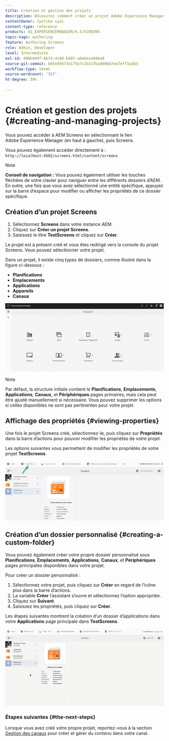 ```yaml
---
title: Création et gestion des projets
description: Découvrez comment créer un projet Adobe Experience Manager Screens.
contentOwner: Jyotika syal
content-type: reference
products: SG_EXPERIENCEMANAGER/6.5/SCREENS
topic-tags: authoring
feature: Authoring Screens
role: Admin, Developer
level: Intermediate
exl-id: d98b449f-6b7d-4c08-b507-a64dece84ba8
source-git-commit: b65e59473e175e7c1b31fba900bb7e47eff3a263
workflow-type: tm+mt
source-wordcount: '317'
ht-degree: 39%

---
```


# Création et gestion des projets {#creating-and-managing-projects}

Vous pouvez accéder à AEM Screens en sélectionnant le lien Adobe Experience Manager (en haut à gauche), puis Screens.

Vous pouvez également accéder directement à : `http://localhost:4502/screens.html/content/screens`

>[!NOTE]
>**Conseil de navigation :**
>Vous pouvez également utiliser les touches fléchées de votre clavier pour naviguer entre les différents dossiers d’AEM. En outre, une fois que vous avez sélectionné une entité spécifique, appuyez sur la barre d’espace pour modifier ou afficher les propriétés de ce dossier spécifique.

## Création d’un projet Screens

1. Sélectionnez **Screens** dans votre instance AEM.
1. Cliquez sur **Créer un projet Screens**.
1. Saisissez le titre **TestScreens** et cliquez sur **Créer**.

Le projet est à présent créé et vous êtes redirigé vers la console du projet Screens. Vous pouvez sélectionner votre projet.

Dans un projet, il existe cinq types de dossiers, comme illustré dans la figure ci-dessous :

* **Planifications**
* **Emplacements**
* **Applications**
* **Appareils**
* **Canaux**

![player1](assets/create-project.gif)

>[!NOTE]
>
>Par défaut, la structure initiale contient le **Planifications**, **Emplacements**, **Applications**, **Canaux**, et **Périphériques** pages primaires, mais cela peut être ajusté manuellement si nécessaire. Vous pouvez supprimer les options si celles disponibles ne sont pas pertinentes pour votre projet.


## Affichage des propriétés {#viewing-properties}

Une fois le projet Screens créé, sélectionnez-le, puis cliquez sur **Propriétés** dans la barre d’actions pour pouvoir modifier les propriétés de votre projet.

Les options suivantes vous permettent de modifier les propriétés de votre projet **TestScreens**.

![image](assets/create-project2.png)

## Création d’un dossier personnalisé {#creating-a-custom-folder}

Vous pouvez également créer votre propre dossier personnalisé sous **Planifications**, **Emplacements**, **Applications**, **Canaux**, et **Périphériques** pages principales disponibles dans votre projet.

Pour créer un dossier personnalisé :

1. Sélectionnez votre projet, puis cliquez sur **Créer** en regard de l’icône plus dans la barre d’actions.
1. La variable **Créer** l’assistant s’ouvre et sélectionnez l’option appropriée.
1. Cliquez sur **Suivant**.
1. Saisissez les propriétés, puis cliquez sur **Créer**.

Les étapes suivantes montrent la création d’un dossier d’applications dans votre **Applications** page principale dans **TestScreens**.

![player2-1](assets/create-project3.gif)

### Étapes suivantes {#the-next-steps}

Lorsque vous avez créé votre propre projet, reportez-vous à la section [Gestion des canaux](managing-channels.md) pour créer et gérer du contenu dans votre canal.
